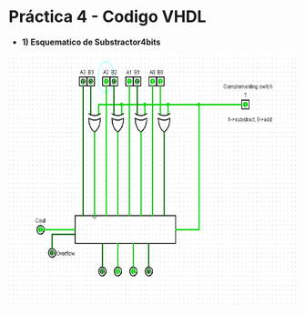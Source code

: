 # Práctica 4 - Codigo VHDL

- **1) Esquematico de Substractor4bits** 
<p align="center">
  <img src="https://github.com/EdisonAltamirano/Advanced-Digital-Systems-Laboratory/blob/master/Actividad%20Substractor/Esquematico/Substractor4bits.png" width="600" height="440" align="center"/>

</p>